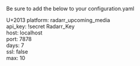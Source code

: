 Be sure to add the below to your configuration.yaml

  U+2013 platform: radarr_upcoming_media  
    api_key: !secret Radarr_Key  
    host: localhost  
    port: 7878  
    days: 7  
    ssl: false  
    max: 10  
